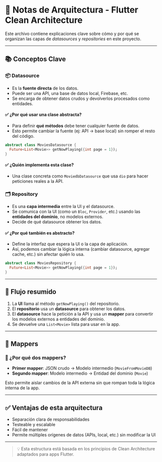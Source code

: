 # 🧠 Notas de Arquitectura - Flutter Clean Architecture

Este archivo contiene explicaciones clave sobre cómo y por qué se organizan las capas de *datasources* y *repositories* en este proyecto.

---

## 📚 Conceptos Clave

### 📦 Datasource
- Es la **fuente directa** de los datos.
- Puede ser una API, una base de datos local, Firebase, etc.
- Se encarga de obtener datos crudos y devolverlos procesados como entidades.

#### ✅ ¿Por qué usar una clase abstracta?
- Para definir **qué métodos** debe tener cualquier fuente de datos.
- Esto permite cambiar la fuente (ej: API → base local) sin romper el resto del código.

```dart
abstract class MoviesDatasource {
  Future<List<Movie>> getNowPlaying({int page = 1});
}
```

#### ✅ ¿Quién implementa esta clase?
- Una clase concreta como `MoviedbDatasource` que usa `dio` para hacer peticiones reales a la API.


### 🗂 Repository
- Es una **capa intermedia** entre la UI y el datasource.
- Se comunica con la UI (como un `Bloc`, `Provider`, etc.) usando las **entidades del dominio**, no modelos externos.
- Decide de qué datasource obtener los datos.

#### ✅ ¿Por qué también es abstracto?
- Define la interfaz que espera la UI o la capa de aplicación.
- Así, podemos cambiar la lógica interna (cambiar datasource, agregar cache, etc.) sin afectar quién lo usa.

```dart
abstract class MoviesRepository {
  Future<List<Movie>> getNowPlaying({int page = 1});
}
```

---

## 🔄 Flujo resumido

1. La **UI** llama al método `getNowPlaying()` del repositorio.
2. El **repositorio** usa un **datasource** para obtener los datos.
3. El **datasource** hace la petición a la API y usa un **mapper** para convertir los modelos externos a entidades del dominio.
4. Se devuelve una `List<Movie>` lista para usar en la app.

---

## 🧰 Mappers

### 🎯 ¿Por qué dos mappers?
- **Primer mapper**: JSON crudo → Modelo intermedio (`MovieFromMovieDB`)
- **Segundo mapper**: Modelo intermedio → Entidad del dominio (`Movie`)

Esto permite aislar cambios de la API externa sin que rompan toda la lógica interna de la app.

---

## ✅ Ventajas de esta arquitectura

- Separación clara de responsabilidades
- Testeable y escalable
- Fácil de mantener
- Permite múltiples orígenes de datos (APIs, local, etc.) sin modificar la UI

---

> 💡 Esta estructura está basada en los principios de Clean Architecture adaptados para apps Flutter.
